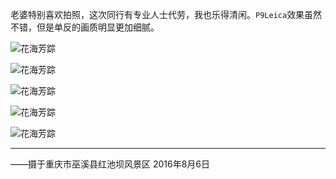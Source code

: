 老婆特别喜欢拍照，这次同行有专业人士代劳，我也乐得清闲。`P9Leica`效果虽然不错，但是单反的画质明显更加细腻。

![花海芳踪](https://gitee.com/kzcy/pic/raw/master/img/6318246726499426198.jpg)

<!--more-->

![花海芳踪](https://gitee.com/kzcy/pic/raw/master/img/6318246726499426199.jpg)



![花海芳踪](https://gitee.com/kzcy/pic/raw/master/img/6318246730794393497.jpg)



![花海芳踪](https://gitee.com/kzcy/pic/raw/master/img/6318246735089360795.jpg)



![花海芳踪](https://gitee.com/kzcy/pic/raw/master/img/6318246739384328093.jpg)

---

——摄于重庆市巫溪县红池坝风景区
2016年8月6日

